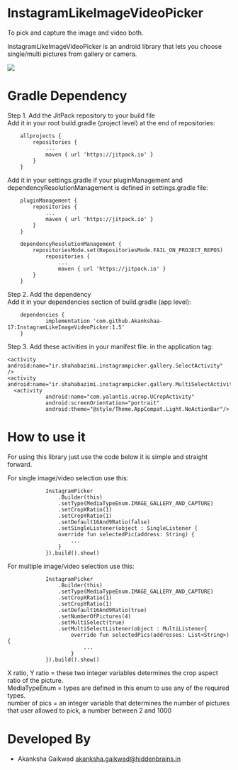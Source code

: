 # InstagramLikeImageVideoPicker
To pick and capture the image and video both.

InstagramLikeImageVideoPicker is an android library that lets you choose single/multi pictures from gallery or camera.


[![](https://jitpack.io/v/Akankshaa-17/InstagramLikeImageVideoPicker.svg)](https://jitpack.io/#Akankshaa-17/InstagramLikeImageVideoPicker)


# Gradle Dependency
Step 1. Add the JitPack repository to your build file <br>
Add it in your root build.gradle (project level) at the end of repositories:
```
	allprojects {
		repositories {
			...
			maven { url 'https://jitpack.io' }
		}
	}
```

Add it in your settings.gradle if your pluginManagement and dependencyResolutionManagement is defined in settings.gradle file:
```
    pluginManagement {
        repositories {
            ...
            maven { url 'https://jitpack.io' }
        }
    }
    
    dependencyResolutionManagement {
        repositoriesMode.set(RepositoriesMode.FAIL_ON_PROJECT_REPOS)
            repositories {
                ...
                maven { url 'https://jitpack.io' }
        }
    }
```

Step 2. Add the dependency<br>
Add it in your dependencies section of build.gradle (app level):
```
	dependencies {
	        implementation 'com.github.Akankshaa-17:InstagramLikeImageVideoPicker:1.5'
	}
```

Step 3. Add these activities in your manifest file. in the application tag:
```
<activity android:name="ir.shahabazimi.instagrampicker.gallery.SelectActivity" />
<activity android:name="ir.shahabazimi.instagrampicker.gallery.MultiSelectActivity"/>
  <activity
            android:name="com.yalantis.ucrop.UCropActivity"
            android:screenOrientation="portrait"
            android:theme="@style/Theme.AppCompat.Light.NoActionBar"/>
```

# How to use it
For using this library just use the code below it is simple and straight forward.<br>

For single image/video selection use this:
```
            InstagramPicker
                .Builder(this)
                .setType(MediaTypeEnum.IMAGE_GALLERY_AND_CAPTURE)
                .setCropXRatio(1)
                .setCropYRatio(1)
                .setDefault16And9Ratio(false)
                .setSingleListener(object : SingleListener {
                override fun selectedPic(address: String) {
                    ...
                }
            }).build().show()
```

For multiple image/video selection use this:
```
            InstagramPicker
                .Builder(this)
                .setType(MediaTypeEnum.IMAGE_GALLERY_AND_CAPTURE)
                .setCropXRatio(1)
                .setCropYRatio(1)
                .setDefault16And9Ratio(true)
                .setNumberOfPictures(4)
                .setMultiSelect(true)
                .setMultiSelectListener(object : MultiListener{
                    override fun selectedPics(addresses: List<String>) {
                        ...
                    }
            }).build().show()
```

X ratio, Y ratio = these two integer variables determines the crop aspect ratio of the picture.<br>
MediaTypeEnum = types are defined in this enum to use any of the required types.<br>
number of pics = an integer variable that determines the number of pictures that user allowed to pick, a number between 2 and 1000<br>



# Developed By

* Akanksha Gaikwad <akanksha.gaikwad@hiddenbrains.in>

